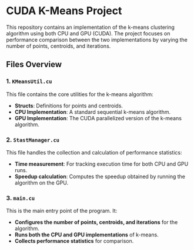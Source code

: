 # CUDA K-Means Project

This repository contains an implementation of the k-means clustering algorithm using both CPU and GPU (CUDA). The project focuses on performance comparison between the two implementations by varying the number of points, centroids, and iterations.

## Files Overview

### 1. `KMeansUtil.cu`
This file contains the core utilities for the k-means algorithm:
- **Structs**: Definitions for points and centroids.
- **CPU Implementation**: A standard sequential k-means algorithm.
- **GPU Implementation**: The CUDA parallelized version of the k-means algorithm.
  
### 2. `StastManager.cu`
This file handles the collection and calculation of performance statistics:
- **Time measurement**: For tracking execution time for both CPU and GPU runs.
- **Speedup calculation**: Computes the speedup obtained by running the algorithm on the GPU.

### 3. `main.cu`
This is the main entry point of the program. It:
- **Configures the number of points, centroids, and iterations** for the algorithm.
- **Runs both the CPU and GPU implementations** of k-means.
- **Collects performance statistics** for comparison.
